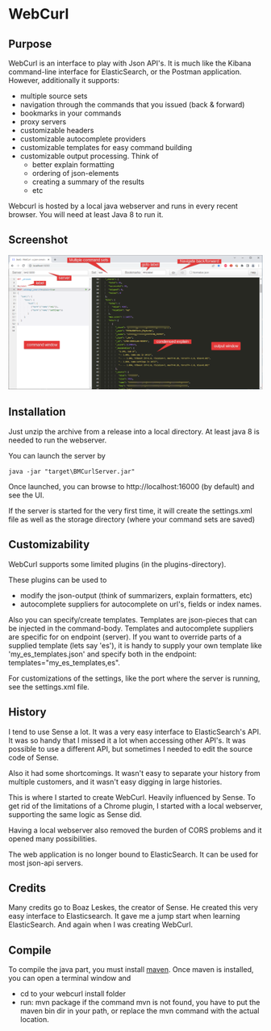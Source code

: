 # WebCurl
## Purpose

WebCurl is an interface to play with Json API's. It is much like the Kibana command-line interface for ElasticSearch, or the Postman application. However, additionally it supports:

- multiple source sets
- navigation through the commands that you issued (back & forward)
- bookmarks in your commands
- proxy servers
- customizable headers
- customizable autocomplete providers
- customizable templates for easy command building
- customizable output processing. Think of
  - better explain formatting
  - ordering of json-elements
  - creating a summary of the results
  - etc

Webcurl is hosted by a local java webserver and runs in every recent browser.
You will need at least Java 8 to run it.



## Screenshot

![screenshot](screenshot.png)



## Installation

Just unzip the archive from a release into a local directory.
At least java 8 is needed to run the webserver.

You can launch the server by

```
java -jar "target\BMCurlServer.jar"
```

Once launched, you can browse to http://localhost:16000 (by default) and see the UI.

If the server is started for the very first time, it will create the settings.xml file as well as the storage directory (where your command sets are saved)



## Customizability

WebCurl supports some limited plugins (in the plugins-directory).

These plugins can be used to

- modify the json-output (think of summarizers, explain formatters, etc)
- autocomplete suppliers for autocomplete on url's, fields or index names.

Also you can specify/create templates. Templates are json-pieces that can be injected in the command-body. Templates and autocomplete suppliers are specific for on endpoint (server).
If you want to override parts of a supplied template (lets say 'es'), it is handy to supply your own template like 'my_es_templates.json' and specify both in the endpoint: templates="my_es_templates,es".

For customizations of the settings, like the port where the server is running, see the settings.xml file.



## History

I tend to use Sense a lot. It was a very easy interface to ElasticSearch's API. It was so handy that I missed it a lot when accessing other API's. It was possible to use a different API, but sometimes I needed to edit the source code of Sense.

Also it had some shortcomings. It wasn't easy to separate your history from multiple customers, and it wasn't easy digging in large histories.

This is where I started to create WebCurl. Heavily influenced by  Sense.
To get rid of the limitations of a Chrome plugin, I started with a local webserver, supporting the same logic as Sense did.

Having a local webserver also removed the burden of CORS problems and it opened many possibilities. 

The web application is no longer bound to ElasticSearch. It can be used for most json-api servers.  



## Credits

Many credits go to Boaz Leskes, the creator of Sense. He created this very easy interface to Elasticsearch. It gave me a jump start when learning ElasticSearch. And again when I was creating WebCurl.



## Compile

To compile the java part, you must install [maven](https://maven.apache.org/). Once maven is installed, you can open a terminal window and

- cd to your webcurl install folder
- run: mvn package
  if the command mvn is not found, you have to put the maven bin dir in your path, or replace the mvn command with the actual location.
